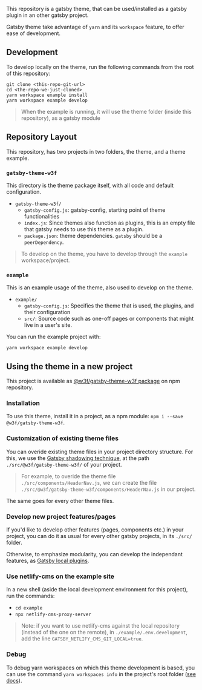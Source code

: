This repository is a gatsby theme, that can be used/installed as a
gatsby plugin in an other gatsby project.

Gatsby theme take advantage of `yarn` and its `workspace` feature, to
offer ease of development.

## Development

To develop locally on the theme, run the following commands from the
root of this repository:

```
git clone <this-repo-git-url>
cd <the-repo-we-just-cloned>
yarn workspace example install
yarn workspace example develop
```

> When the example is running, it will use the theme folder (inside
> this repository), as a gatsby module

## Repository Layout

This repository, has two projects in two folders, the theme, and a theme example.

### `gatsby-theme-w3f`

This directory is the theme package itself, with all code and default configuration.

- `gatsby-theme-w3f/`
  - `gatsby-config.js`: gatsby-config, starting point of theme functionalities
  - `index.js`: Since themes also function as plugins, this is an empty file that
    gatsby needs to use this theme as a plugin.
  - `package.json`: theme dependencies. `gatsby` should be a `peerDependency`.

> To develop on the theme, you have to develop through the `example`
> workspace/project.

### `example`

This is an example usage of the theme, also used to develop on the
theme.

- `example/`
  - `gatsby-config.js`: Specifies the theme that is used, the plugins,
    and their configuration
  - `src/`: Source code such as one-off pages or components that might live in
    a user's site.

You can run the example project with:

```shell
yarn workspace example develop
```

## Using the theme in a new project

This project is available as [@w3f/gatsby-theme-w3f package](https://www.npmjs.com/package/@w3f/gatsby-theme-w3f) on npm repository.

### Installation

To use this theme, install it in a project, as a npm module: `npm i --save @w3f/gatsby-theme-w3f`.

### Customization of existing theme files

You can overide existing theme files in your project directory
structure. For this, we use the [Gatsby shadowing
technique](https://www.gatsbyjs.com/docs/how-to/plugins-and-themes/shadowing/),
at the path `./src/@w3f/gatsby-theme-w3f/` of your project.


> For example, to overide the theme file
> `./src/components/HeaderNav.js`, we can create the file
> `./src/@w3f/gatsby-theme-w3f/components/HeaderNav.js` in our
> project.

The same goes for every other theme files.

### Develop new project features/pages

If you'd like to develop other features (pages, components etc.) in
your project, you can do it as usual for every other gatsby projects,
in its `./src/` folder.

Otherwise, to emphasize modularity, you can develop the independant
features, as [Gatsby local
plugins](https://www.gatsbyjs.com/docs/creating-a-local-plugin/).

### Use netlify-cms on the example site

In a new shell (aside the local development environment for this
project), run the commands:

- `cd example`
- `npx netlify-cms-proxy-server`

> Note: if you want to use netlify-cms against the local repository
> (instead of the one on the remote), in `./example/.env.development`,
> add the line `GATSBY_NETLIFY_CMS_GIT_LOCAL=true`.

### Debug

To debug yarn workspaces on which this theme development is based, you
can use the command `yarn workspaces info` in the project's root
folder ([see
docs](https://www.gatsbyjs.com/tutorial/building-a-theme/)).
